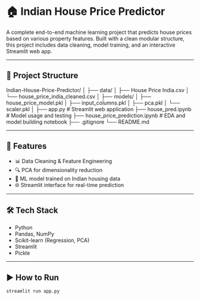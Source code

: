 # 🏠 Indian House Price Predictor

A complete end-to-end machine learning project that predicts house prices based on various property features. Built with a clean modular structure, this project includes data cleaning, model training, and an interactive Streamlit web app.

---

## 📁 Project Structure

Indian-House-Price-Predictor/
│
├── data/
│   ├── House Price India.csv
│   └── house_price_india_cleaned.csv
│
├── models/
│   ├── house_price_model.pkl
│   ├── input_columns.pkl
│   ├── pca.pkl
│   └── scaler.pkl
│
├── app.py                   # Streamlit web application
├── house_pred.ipynb         # Model usage and testing
├── house_price_prediction.ipynb  # EDA and model building notebook
├── .gitignore
└── README.md

---

## 🚀 Features

- 📊 Data Cleaning & Feature Engineering
- 🔍 PCA for dimensionality reduction
- 🧠 ML model trained on Indian housing data
- 🌐 Streamlit interface for real-time prediction

---

## 🛠 Tech Stack

- Python
- Pandas, NumPy
- Scikit-learn (Regression, PCA)
- Streamlit
- Pickle

---

## ▶️ How to Run

```bash
streamlit run app.py
